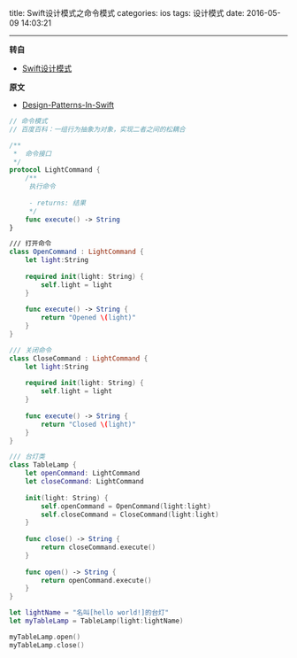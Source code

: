 title: Swift设计模式之命令模式
categories: ios
tags: 设计模式
date: 2016-05-09 14:03:21

---

<!--head-->

**转自**

* [Swift设计模式](http://qefee.com/tags/%E8%AE%BE%E8%AE%A1%E6%A8%A1%E5%BC%8F/)

**原文**

* [Design-Patterns-In-Swift](https://github.com/ochococo/Design-Patterns-In-Swift#behavioral)

```swift
// 命令模式
// 百度百科：一组行为抽象为对象，实现二者之间的松耦合

/**
 *  命令接口
 */
protocol LightCommand {
    /**
     执行命令
     
     - returns: 结果
     */
    func execute() -> String
}

/// 打开命令
class OpenCommand : LightCommand {
    let light:String
    
    required init(light: String) {
        self.light = light
    }
    
    func execute() -> String {
        return "Opened \(light)"
    }
}

/// 关闭命令
class CloseCommand : LightCommand {
    let light:String
    
    required init(light: String) {
        self.light = light
    }
    
    func execute() -> String {
        return "Closed \(light)"
    }
}

/// 台灯类
class TableLamp {
    let openCommand: LightCommand
    let closeCommand: LightCommand
    
    init(light: String) {
        self.openCommand = OpenCommand(light:light)
        self.closeCommand = CloseCommand(light:light)
    }
    
    func close() -> String {
        return closeCommand.execute()
    }
    
    func open() -> String {
        return openCommand.execute()
    }
}

let lightName = "名叫[hello world!]的台灯"
let myTableLamp = TableLamp(light:lightName)

myTableLamp.open()
myTableLamp.close()

```



<!--more-->



<!--body-->
